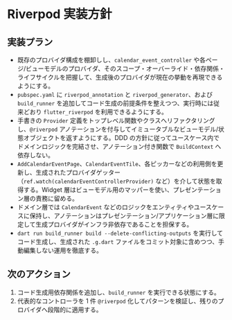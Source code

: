 # Riverpod 実装方針

## 実装プラン
- 既存のプロバイダ構成を棚卸しし、`calendar_event_controller` や各ページ/ビューモデルのプロバイダ、そのスコープ・オーバーライド・依存関係・ライフサイクルを把握して、生成後のプロバイダが現在の挙動を再現できるようにする。
- `pubspec.yaml` に `riverpod_annotation` と `riverpod_generator`、および `build_runner` を追加してコード生成の前提条件を整えつつ、実行時には従来どおり `flutter_riverpod` を利用できるようにする。
- 手書きの `Provider` 定義をトップレベル関数やクラスへリファクタリングし、`@riverpod` アノテーションを付与してイミュータブルなビューモデル/状態オブジェクトを返すようにする。DDD の方針に従ってユースケース内でドメインロジックを完結させ、アノテーション付き関数で `BuildContext` へ依存しない。
- `AddCalendarEventPage`、`CalendarEventTile`、各ピッカーなどの利用側を更新し、生成されたプロバイダゲッター（`ref.watch(calendarEventControllerProvider)` など）を介して状態を取得する。Widget 層はビューモデル用のマッパーを使い、プレゼンテーション層の責務に留める。
- ドメイン層では `CalendarEvent` などのロジックをエンティティやユースケースに保持し、アノテーションはプレゼンテーション/アプリケーション層に限定して生成プロバイダがインフラ非依存であることを担保する。
- `dart run build_runner build --delete-conflicting-outputs` を実行してコード生成し、生成された `.g.dart` ファイルをコミット対象に含めつつ、手動編集しない運用を徹底する。

## 次のアクション
1. コード生成用依存関係を追加し、`build_runner` を実行できる状態にする。
2. 代表的なコントローラを 1 件 `@riverpod` 化してパターンを検証し、残りのプロバイダへ段階的に適用する。
